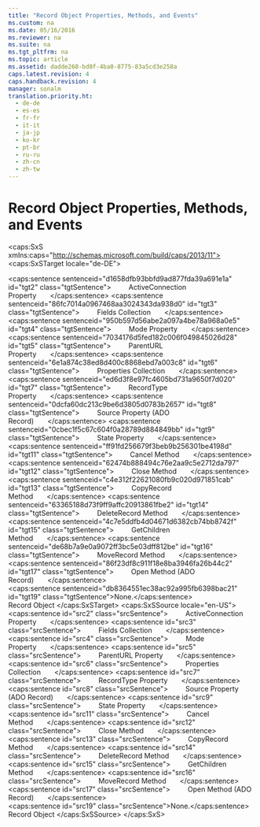 ```yaml
---
title: "Record Object Properties, Methods, and Events"
ms.custom: na
ms.date: 05/16/2016
ms.reviewer: na
ms.suite: na
ms.tgt_pltfrm: na
ms.topic: article
ms.assetid: dadde268-bd0f-4ba0-8775-83a5cd3e258a
caps.latest.revision: 4
caps.handback.revision: 4
manager: sonalm
translation.priority.ht: 
  - de-de
  - es-es
  - fr-fr
  - it-it
  - ja-jp
  - ko-kr
  - pt-br
  - ru-ru
  - zh-cn
  - zh-tw
---
```

# Record Object Properties, Methods, and Events
<?xml version="1.0" encoding="utf-8"?>
<caps:SxS xmlns:caps="http://schemas.microsoft.com/build/caps/2013/11">
  <caps:SxSTarget locale="de-DE">
    <developerReferenceWithoutSyntaxDocument xsi:schemaLocation="http://ddue.schemas.microsoft.com/authoring/2003/5 http://dduestorage.blob.core.windows.net/ddueschema/developer.xsd" xmlns="http://ddue.schemas.microsoft.com/authoring/2003/5" xmlns:xlink="http://www.w3.org/1999/xlink" xmlns:xsi="http://www.w3.org/2001/XMLSchema-instance">
      <introduction></introduction>
      <section>
        <title>
          <caps:sentence sentenceid="61ae1f92e68853d74174003a3c41b9e0" id="tgt1" class="tgtSentence">Properties/Collections</caps:sentence>
        </title>
        <content>
          <para>
            <caps:sentence sentenceid="d1658dfb93bbfd9ad877fda39a691e1a" id="tgt2" class="tgtSentence">         <legacyLink xlink:href="52d0a96c-14fb-4ad9-b004-4d821bc0a6db">ActiveConnection Property</legacyLink>       </caps:sentence>
          </para>
          <para>
            <caps:sentence sentenceid="86fc7014a0967468aa3024343da938d0" id="tgt3" class="tgtSentence">         <legacyLink xlink:href="7c371474-b88f-4730-afa5-44163a0488d5">Fields Collection</legacyLink>       </caps:sentence>
          </para>
          <para>
            <caps:sentence sentenceid="950b597d56abe2a097a4be78a968a0e5" id="tgt4" class="tgtSentence">         <legacyLink xlink:href="808661eb-0d7c-4e6d-8e40-9dc3bef3d77a">Mode Property</legacyLink>       </caps:sentence>
          </para>
          <para>
            <caps:sentence sentenceid="7034176d5fed182c006f049845026d28" id="tgt5" class="tgtSentence">         <legacyLink xlink:href="65120ce6-3900-4cd4-b322-3b9816d74737">ParentURL Property</legacyLink>       </caps:sentence>
          </para>
          <para>
            <caps:sentence sentenceid="6e1a874c38ed8d400c8868ebd7a003c8" id="tgt6" class="tgtSentence">         <legacyLink xlink:href="1d539aa8-ce0d-4418-ab03-8d0a3c1e9d82">Properties Collection</legacyLink>       </caps:sentence>
          </para>
          <para>
            <caps:sentence sentenceid="ed6d3f8e97fc4605bd731a9650f7d020" id="tgt7" class="tgtSentence">         <legacyLink xlink:href="790e46a2-13d2-451e-a8be-130bd9a206a4">RecordType Property</legacyLink>       </caps:sentence>
          </para>
          <para>
            <caps:sentence sentenceid="0dcfa60dc213c9be6d3805d0783b2657" id="tgt8" class="tgtSentence">         <legacyLink xlink:href="2c18279e-6f35-4af0-b12e-8f1543d9ed20">Source Property (ADO Record)</legacyLink>       </caps:sentence>
          </para>
          <para>
            <caps:sentence sentenceid="0cbec1f5c67c604f0a28789d884849bb" id="tgt9" class="tgtSentence">         <legacyLink xlink:href="0b993bac-2653-40b1-bcbb-5b57b6aae2bf">State Property</legacyLink>       </caps:sentence>
          </para>
        </content>
      </section>
      <section>
        <title>
          <caps:sentence sentenceid="a9ac5a6cc3cbe84f9c18323af2b9007f" id="tgt10" class="tgtSentence">Methods</caps:sentence>
        </title>
        <content>
          <para>
            <caps:sentence sentenceid="ff91fd256679f3beb9b256301be4198d" id="tgt11" class="tgtSentence">         <legacyLink xlink:href="e0db4e15-6787-41e2-8f13-9e9b524d620a">Cancel Method</legacyLink>       </caps:sentence>
          </para>
          <para>
            <caps:sentence sentenceid="62474b888494c76e2aa9c5e2712da797" id="tgt12" class="tgtSentence">         <legacyLink xlink:href="3cdf27d1-a180-4cff-8e42-95dec5fb1b55">Close Method</legacyLink>       </caps:sentence>
          </para>
          <para>
            <caps:sentence sentenceid="c4e312f22621080fb9c020d971851cab" id="tgt13" class="tgtSentence">         <legacyLink xlink:href="b9bcf272-3c74-479f-95dd-0229a32e98fc">CopyRecord Method</legacyLink>       </caps:sentence>
          </para>
          <para>
            <caps:sentence sentenceid="63365188d73f9ff9affc20913861fbe2" id="tgt14" class="tgtSentence">         <legacyLink xlink:href="2726498c-dbd8-4266-983b-ae7d62c39142">DeleteRecord Method</legacyLink>       </caps:sentence>
          </para>
          <para>
            <caps:sentence sentenceid="4c7e5ddfb4d04671d6382cb74bb8742f" id="tgt15" class="tgtSentence">         <legacyLink xlink:href="b3f09bac-4f66-49f6-aa5a-6fbb4fb28338">GetChildren Method</legacyLink>       </caps:sentence>
          </para>
          <para>
            <caps:sentence sentenceid="de68b7a9e0a9072ff3bc5e03dff812be" id="tgt16" class="tgtSentence">         <legacyLink xlink:href="6d2807b0-b861-4583-bcaf-fb0b82e0f2d0">MoveRecord Method</legacyLink>       </caps:sentence>
          </para>
          <para>
            <caps:sentence sentenceid="86f23df8c911f18e8ba3946fa26b44c2" id="tgt17" class="tgtSentence">         <legacyLink xlink:href="ab79a623-88a9-40b6-a017-a658bf19b778">Open Method (ADO Record)</legacyLink>       </caps:sentence>
          </para>
        </content>
      </section>
      <section>
        <title>
          <caps:sentence sentenceid="16908b0605f2645dfcb4c3a8d248cef3" id="tgt18" class="tgtSentence">Events</caps:sentence>
        </title>
        <content>
          <para>
            <caps:sentence sentenceid="db8364551ec38ac92a995fb6398bac21" id="tgt19" class="tgtSentence">None.</caps:sentence>
          </para>
        </content>
      </section>
      <relatedTopics>
        <link xlink:href="db83ed2c-a8e3-460c-8682-64667e4d5d01">Record Object</link>
      </relatedTopics>
    </developerReferenceWithoutSyntaxDocument>
  </caps:SxSTarget>
  <caps:SxSSource locale="en-US">
    <developerReferenceWithoutSyntaxDocument xsi:schemaLocation="http://ddue.schemas.microsoft.com/authoring/2003/5 http://dduestorage.blob.core.windows.net/ddueschema/developer.xsd" xmlns="http://ddue.schemas.microsoft.com/authoring/2003/5" xmlns:xlink="http://www.w3.org/1999/xlink" xmlns:xsi="http://www.w3.org/2001/XMLSchema-instance">
      <introduction></introduction>
      <section>
        <title>
          <caps:sentence id="src1" class="srcSentence">Properties/Collections</caps:sentence>
        </title>
        <content>
          <para>
            <caps:sentence id="src2" class="srcSentence">         <legacyLink xlink:href="52d0a96c-14fb-4ad9-b004-4d821bc0a6db">ActiveConnection Property</legacyLink>       </caps:sentence>
          </para>
          <para>
            <caps:sentence id="src3" class="srcSentence">         <legacyLink xlink:href="7c371474-b88f-4730-afa5-44163a0488d5">Fields Collection</legacyLink>       </caps:sentence>
          </para>
          <para>
            <caps:sentence id="src4" class="srcSentence">         <legacyLink xlink:href="808661eb-0d7c-4e6d-8e40-9dc3bef3d77a">Mode Property</legacyLink>       </caps:sentence>
          </para>
          <para>
            <caps:sentence id="src5" class="srcSentence">         <legacyLink xlink:href="65120ce6-3900-4cd4-b322-3b9816d74737">ParentURL Property</legacyLink>       </caps:sentence>
          </para>
          <para>
            <caps:sentence id="src6" class="srcSentence">         <legacyLink xlink:href="1d539aa8-ce0d-4418-ab03-8d0a3c1e9d82">Properties Collection</legacyLink>       </caps:sentence>
          </para>
          <para>
            <caps:sentence id="src7" class="srcSentence">         <legacyLink xlink:href="790e46a2-13d2-451e-a8be-130bd9a206a4">RecordType Property</legacyLink>       </caps:sentence>
          </para>
          <para>
            <caps:sentence id="src8" class="srcSentence">         <legacyLink xlink:href="2c18279e-6f35-4af0-b12e-8f1543d9ed20">Source Property (ADO Record)</legacyLink>       </caps:sentence>
          </para>
          <para>
            <caps:sentence id="src9" class="srcSentence">         <legacyLink xlink:href="0b993bac-2653-40b1-bcbb-5b57b6aae2bf">State Property</legacyLink>       </caps:sentence>
          </para>
        </content>
      </section>
      <section>
        <title>
          <caps:sentence id="src10" class="srcSentence">Methods</caps:sentence>
        </title>
        <content>
          <para>
            <caps:sentence id="src11" class="srcSentence">         <legacyLink xlink:href="e0db4e15-6787-41e2-8f13-9e9b524d620a">Cancel Method</legacyLink>       </caps:sentence>
          </para>
          <para>
            <caps:sentence id="src12" class="srcSentence">         <legacyLink xlink:href="3cdf27d1-a180-4cff-8e42-95dec5fb1b55">Close Method</legacyLink>       </caps:sentence>
          </para>
          <para>
            <caps:sentence id="src13" class="srcSentence">         <legacyLink xlink:href="b9bcf272-3c74-479f-95dd-0229a32e98fc">CopyRecord Method</legacyLink>       </caps:sentence>
          </para>
          <para>
            <caps:sentence id="src14" class="srcSentence">         <legacyLink xlink:href="2726498c-dbd8-4266-983b-ae7d62c39142">DeleteRecord Method</legacyLink>       </caps:sentence>
          </para>
          <para>
            <caps:sentence id="src15" class="srcSentence">         <legacyLink xlink:href="b3f09bac-4f66-49f6-aa5a-6fbb4fb28338">GetChildren Method</legacyLink>       </caps:sentence>
          </para>
          <para>
            <caps:sentence id="src16" class="srcSentence">         <legacyLink xlink:href="6d2807b0-b861-4583-bcaf-fb0b82e0f2d0">MoveRecord Method</legacyLink>       </caps:sentence>
          </para>
          <para>
            <caps:sentence id="src17" class="srcSentence">         <legacyLink xlink:href="ab79a623-88a9-40b6-a017-a658bf19b778">Open Method (ADO Record)</legacyLink>       </caps:sentence>
          </para>
        </content>
      </section>
      <section>
        <title>
          <caps:sentence id="src18" class="srcSentence">Events</caps:sentence>
        </title>
        <content>
          <para>
            <caps:sentence id="src19" class="srcSentence">None.</caps:sentence>
          </para>
        </content>
      </section>
      <relatedTopics>
        <link xlink:href="db83ed2c-a8e3-460c-8682-64667e4d5d01">Record Object</link>
      </relatedTopics>
    </developerReferenceWithoutSyntaxDocument>
  </caps:SxSSource>
</caps:SxS>